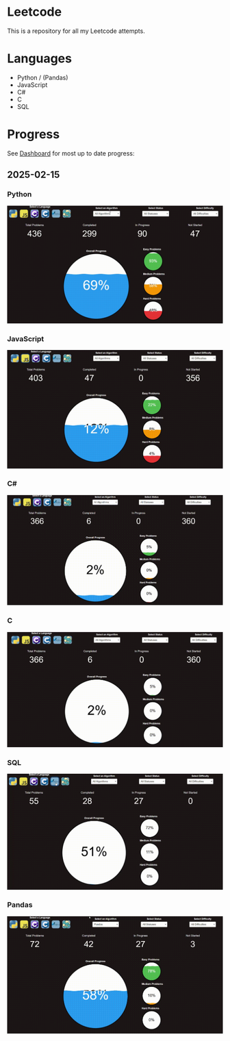 # Leetcode

This is a repository for all my Leetcode attempts.

# Languages

- Python / (Pandas)
- JavaScript
- C#
- C
- SQL

# Progress

See [Dashboard](https://elisjudge.github.io/LeetcodeDashboard/) for most up to date progress:

## 2025-02-15

### Python

![img](docs/25-02-14-python.gif)

### JavaScript

![img](docs/25-02-14-js.gif)

### C#

![img](docs/25-02-14-csharp.gif)

### C

![img](docs/25-02-14-c.gif)

### SQL

![img](docs/25-02-14-SQL.gif)

### Pandas

![img](docs/25-02-14-Pandas.gif)
